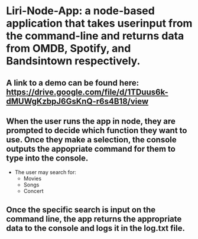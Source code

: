 # Liri-Node-App: a node-based application that takes userinput from the command-line and returns data from OMDB, Spotify, and Bandsintown respectively.
## A link to a demo can be found here: https://drive.google.com/file/d/1TDuus6k-dMUWgKzbpJ6GsKnQ-r6s4B18/view
## When the user runs the app in node, they are prompted to decide which function they want to use. Once they make a selection, the console outputs the appopriate command for them to type into the console.
* The user may search for:
    * Movies
    * Songs
    * Concert
## Once the specific search is input on the command line, the app returns the appropriate data to the console and logs it in the log.txt file.